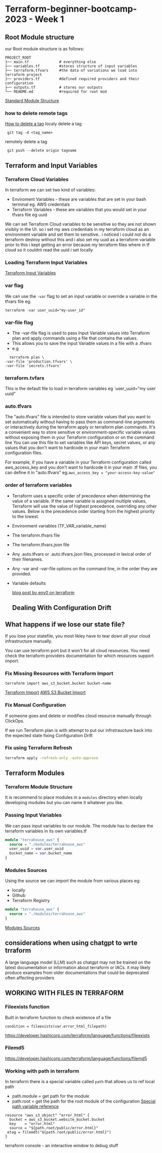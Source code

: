 # Terraform-beginner-bootcamp-2023 - Week 1
## Root Module structure 
our Root module structure is as follows:
```
PROJECT_ROOT
├── main.tf              # everything else
├── variables.tf         #stores structure of input variables
├── terraform.tfvars     #the data of variations we load into terraform project
├── providers.tf         #defined required providers and their configuration
├── outputs.tf           # stores our outputs
└── README.md            #required for root mod
```
[Standard Module Structure](https://developer.hashicorp.com/terraform/language/modules/develop/structure)

### how to delete remote tags 
[How to delete a tag](https://devconnected.com/how-to-delete-local-and-remote-tags-on-git/)
localy delete a tag 

```
 git tag -d <tag_name>
```
remotely delete a tag

```
 git push --delete origin tagname
```

## Terraform and Input Variables

### Terraform Cloud Variables

In terraform we can set two kind of variables:
- Enviroment Variables - these are variables that are set in your bash terminal eg. AWS credentials
- Terraform Variables - these are variables that you would set in your tfvars file eg uuid 

We can set Terraform Cloud variables to be sensitive so they are not shown visibliy in the UI.
so i set my aws credentials in my terraform cloud as an environment variable and set them to sensitive.. i noticed i could not do a terraform destroy without this 
and i also set my uuid as a terraform variable prior to this i kept getting an error because my terraform files where in tf cloud so it couldnt read the uuid i set locally 

### Loading Terraform Input Variables

[Terraform Input Variables](https://developer.hashicorp.com/terraform/language/values/variables)

### var flag
We can use the `-var` flag to set an input variable or override a variable in the tfvars file eg. 
```
terraform -var user_uuid="my-user_id"
```

### var-file flag

- The -var-file flag is used to pass Input Variable values into Terraform plan and apply commands using a file that contains the values.
- This allows you to save the Input Variable values in a file with a .tfvars
- e.g
```
  terraform plan \
-var-file 'production.tfvars' \
-var-file 'secrets.tfvars'
```

### terraform.tvfars

This is the default file to load in terraform variables eg `user_uuid="my user uuid"

### auto.tfvars

The "auto.tfvars" file is intended to store variable values that you want to set automatically without having to pass them as command-line arguments or interactively during the terraform apply or terraform plan commands. It's a convenient way to store sensitive or environment-specific variable values without exposing them in your Terraform configuration or on the command line
You can use this file to set variables like API keys, secret values, or any values that you don't want to hardcode in your main Terraform configuration files.

For example, if you have a variable in your Terraform configuration called aws_access_key and you don't want to hardcode it in your main .tf files, you can define it in "auto.tfvars" eg.` aws_access_key = "your-access-key-value"
`

### order of terraform variables

- Terraform uses a specific order of precedence when determining the value of a variable. If the same variable is assigned multiple values, Terraform will use the value of highest precedence, overriding any other values. Below is the precedence order starting from the highest priority to the lowest.

- Environment variables (TF_VAR_variable_name)
- The terraform.tfvars file
- The terraform.tfvars.json file
- Any .auto.tfvars or .auto.tfvars.json files, processed in lexical order of their filenames.
- Any -var and -var-file options on the command line, in the order they are provided.
- Variable defaults
  
  [blog post by env0 on terraform](https://www.env0.com/blog/terraform-variables)

  ## Dealing With Configuration Drift

## What happens if we lose our state file?

If you lose your statefile, you most likley have to tear down all your cloud infrastructure manually.

You can use terraform port but it won't for all cloud resources. You need check the terraform providers documentation for which resources support import.

### Fix Missing Resources with Terraform Import

`terraform import aws_s3_bucket.bucket bucket-name`

[Terraform Import](https://developer.hashicorp.com/terraform/cli/import)
[AWS S3 Bucket Import](https://registry.terraform.io/providers/hashicorp/aws/latest/docs/resources/s3_bucket#import)

### Fix Manual Configuration

If someone goes and delete or modifies cloud resource manually through ClickOps. 

If we run Terraform plan is with attempt to put our infrstraucture back into the expected state fixing Configuration Drift

### Fix using Terraform Refresh

```sh
terraform apply -refresh-only -auto-approve
```

## Terraform Modules

### Terraform Module Structure

It is recommend to place modules in a `modules` directory when locally developing modules but you can name it whatever you like.

### Passing Input Variables

We can pass input variables to our module.
The module has to declare the terraform variables in its own variables.tf

```tf
module "terrahouse_aws" {
  source = "./modules/terrahouse_aws"
  user_uuid = var.user_uuid
  bucket_name = var.bucket_name
}
```

### Modules Sources

Using the source we can import the module from various places eg:
- locally
- Github
- Terraform Registry

```tf
module "terrahouse_aws" {
  source = "./modules/terrahouse_aws"
}
```


[Modules Sources](https://developer.hashicorp.com/terraform/language/modules/sources)

## considerations when using chatgpt to wrte trraform 

A large language model (LLM) such as chatgpt may not be trained on the latest documentation or information about terraform or IACs. it may likely produce examples from older documentations that could be deprecated often affecting  providers
## WORKING WITH FILES IN TERRAFORM
### Fileexists function
Built in terraform function to check existence of a file 
```
condition = fileexists(var.error_html_filepath)
```
https://developer.hashicorp.com/terraform/language/functions/fileexists

### Filemd5

https://developer.hashicorp.com/terraform/language/functions/filemd5

### Working with path in terraform

In terraform there is a special variable called `path` that allows us to ref local path

- path.module = get path for the module
- path.root = get the path for the root module of the configuration 
[Special path variable reference](https://developer.hashicorp.com/terraform/language/expressions/references)


```
resource "aws_s3_object" "error_html" {
  bucket = aws_s3_bucket.website_bucket.bucket
  key    = "error.html"
  source = "${path.root/public/error.html}"
 etag = filemd5("${path.root/public/error.html}")
}
```
terraform console - an interactive window to debug stuff 